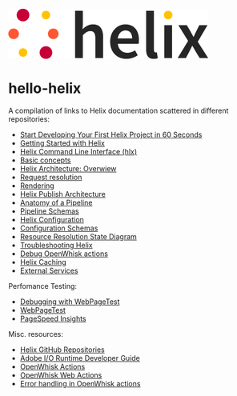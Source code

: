 <!--
  ~ Licensed to the Apache Software Foundation (ASF) under one or more
  ~ contributor license agreements.  See the NOTICE file distributed with
  ~ this work for additional information regarding copyright ownership.
  ~ The ASF licenses this file to You under the Apache License, Version 2.0
  ~ (the "License"); you may not use this file except in compliance with
  ~ the License.  You may obtain a copy of the License at
  ~
  ~      http://www.apache.org/licenses/LICENSE-2.0
  ~
  ~ Unless required by applicable law or agreed to in writing, software
  ~ distributed under the License is distributed on an "AS IS" BASIS,
  ~ WITHOUT WARRANTIES OR CONDITIONS OF ANY KIND, either express or implied.
  ~ See the License for the specific language governing permissions and
  ~ limitations under the License.
  -->
![helix-logo](./helix_logo.png) <!-- this image is served from this content repository -->

# hello-helix

A compilation of links to Helix documentation scattered in different repositories:

* [Start Developing Your First Helix Project in 60 Seconds](https://www.project-helix.io/)
* [Getting Started with Helix](https://github.com/adobe/helix-home/blob/master/getting-started.md)
* [Helix Command Line Interface (hlx)](https://github.com/adobe/helix-cli/blob/master/README.md)
* [Basic concepts](https://github.com/adobe/helix-cli/blob/master/docs/concepts.md)
* [Helix Architecture: Overwiew](https://github.com/adobe/helix-home/blob/master/architecture.md)
* [Request resolution](https://github.com/adobe/helix-central-deploy-action/issues/5#issuecomment-486888064)
* [Rendering](https://github.com/adobe/helix-cli/blob/master/docs/usage.md)
* [Helix Publish Architecture](https://github.com/adobe/helix-publish/tree/master/docs)
* [Anatomy of a Pipeline](https://github.com/adobe/helix-pipeline#anatomy-of-a-pipeline)
* [Pipeline Schemas](https://github.com/adobe/helix-pipeline/blob/master/docs/README.md#readme)
* [Helix Configuration](https://github.com/adobe/helix-shared/blob/master/CONFIGURATION.md#configuration-design-guide)
* [Configuration Schemas](https://github.com/adobe/helix-shared/blob/master/docs/config.schema.md)
* [Resource Resolution State Diagram](https://github.com/adobe/helix-central-deploy-action/issues/5#issuecomment-486888064)
* [Troubleshooting Helix](https://github.com/adobe/project-helix.io/blob/master/doc/general/troubleshooting.md#troubleshooting-helix)
* [Debug OpenWhisk actions](https://github.com/adobe/project-helix.io/blob/master/doc/general/troubleshooting.md#debug-openwhisk-action)
* [Helix Caching](https://www.project-helix.io/doc/general/shared-caching.html)
* [External Services](https://github.com/adobe/project-helix/blob/master/SERVICES.md)

Perfomance Testing:

* [Debugging with WebPageTest](https://docs.fastly.com/guides/debugging/debugging-with-webpagetest#)
* [WebPageTest](https://www.webpagetest.org/)
* [PageSpeed Insights](https://developers.google.com/speed/pagespeed/insights/)

Misc. resources:

* [Helix GitHub Repositories](https://github.com/search?p=1&q=topic%3Ahelix+org%3Aadobe&type=Repositories)
* [Adobe I/O Runtime Developer Guide](https://github.com/AdobeDocs/adobeio-runtime/tree/master#adobe-io-runtime-developer-guide)
* [OpenWhisk Actions](https://github.com/apache/incubator-openwhisk/blob/master/docs/actions.md#openwhisk-actions)
* [OpenWhisk Web Actions](https://akrabat.com/openwhisk-web-actions/)
* [Error handling in OpenWhisk actions](https://akrabat.com/error-handling-in-openwhisk-actions/)
